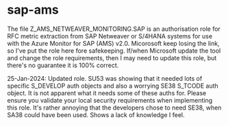 # sap-ams
The file Z_AMS_NETWEAVER_MONITORING.SAP is an authorisation role for RFC metric extraction from SAP Netweaver or S/4HANA systems for use with the Azure Monitor for SAP (AMS) v2.0.
Micorosoft keep losing the link, so I've put the role here fore safekeeping.
If/when Microsoft update the tool and change the role requirements, then I may need to update this role, but there's no guarantee it is 100% correct.

25-Jan-2024: Updated role.
SU53 was showing that it needed lots of specific S_DEVELOP auth objects and also a worrying SE38 S_TCODE auth object.
It is not apparent what it needs some of these auths for.
Please ensure you validate your local security requirements when implementing this role.
It's rather annoying that the developers chose to need SE38, when SA38 could have been used.  Shows a lack of knowledge I feel.
